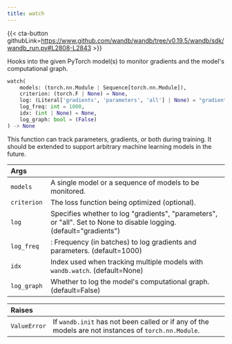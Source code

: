 ```yaml
---
title: watch
---
```


{{< cta-button githubLink=https://www.github.com/wandb/wandb/tree/v0.19.5/wandb/sdk/wandb_run.py#L2808-L2843 >}}

Hooks into the given PyTorch model(s) to monitor gradients and the model's computational graph.

```python
watch(
    models: (torch.nn.Module | Sequence[torch.nn.Module]),
    criterion: (torch.F | None) = None,
    log: (Literal['gradients', 'parameters', 'all'] | None) = "gradients",
    log_freq: int = 1000,
    idx: (int | None) = None,
    log_graph: bool = (False)
) -> None
```

This function can track parameters, gradients, or both during training. It should be
extended to support arbitrary machine learning models in the future.

| Args |  |
| :--- | :--- |
|  `models` | A single model or a sequence of models to be monitored. | 
|`criterion `| The loss function being optimized (optional). |
|`log `| Specifies whether to log "gradients", "parameters", or "all". Set to None to disable logging. (default="gradients") |
|`log_freq `|: Frequency (in batches) to log gradients and parameters. (default=1000)| 
|`idx `| Index used when tracking multiple models with `wandb.watch`. (default=None)| 
|`log_graph `| Whether to log the model's computational graph. (default=False) |

| Raises |  |
| :--- | :--- |
|  `ValueError` |  If `wandb.init` has not been called or if any of the models are not instances of `torch.nn.Module`. |
